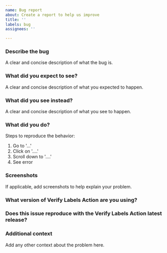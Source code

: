 ```yaml
---
name: Bug report
about: Create a report to help us improve
title: ''
labels: bug
assignees: ''

---
```


### Describe the bug
A clear and concise description of what the bug is.

### What did you expect to see?
A clear and concise description of what you expected to happen.

### What did you see instead?
A clear and concise description of what you see to happen.

### What did you do?
Steps to reproduce the behavior:
1. Go to '...'
2. Click on '....'
3. Scroll down to '....'
4. See error

### Screenshots
If applicable, add screenshots to help explain your problem.

### What version of Verify Labels Action are you using?


### Does this issue reproduce with the Verify Labels Action latest release?


### Additional context
Add any other context about the problem here.
